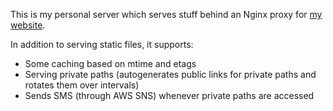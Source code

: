 This is my personal server which serves stuff behind an Nginx proxy for [my website](https://waffles.space).

In addition to serving static files, it supports:

- Some caching based on mtime and etags
- Serving private paths (autogenerates public links for private paths and rotates them over intervals)
- Sends SMS (through AWS SNS) whenever private paths are accessed

